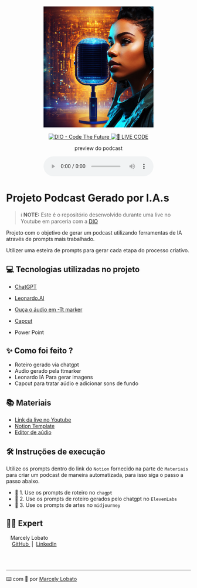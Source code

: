 <p align="center">
<img 
    src="./assets/Capa podcast.png"
    width="300"
/>
</p>

<p align="center">
<a href="https://dio.me/">
    <img 
        src="https://img.shields.io/badge/DIO-Code_The_Future-28DA77?logo=youtube" 
        alt="DIO - Code The Future">
</a>
<a href="https://dio.me/">
<img 
    src="https://img.shields.io/badge/🔴_LIVE_CODE-FF5E72" 
    alt="🔴 LIVE CODE">
</a>
</p>

<p align="center">
    preview do podcast
</p>

<div align="center">
    <audio src="output/podcast_editado.MP3" controls title="Podcast editado"></audio>
</div>

# Projeto Podcast Gerado por I.A.s


 > ℹ️ **NOTE:** Este é o repositório desenvolvido durante uma live no Youtube em parceria com a [DIO](https://dio.me)

Projeto com o objetivo de gerar um podcast utilizando ferramentas de IA através de prompts mais trabalhado.

Utilizer uma esteira de prompts para gerar cada etapa do processo criativo.

## 💻 Tecnologias utilizadas no projeto

- [ChatGPT](https://chat.openai.com/) 

- [Leonardo.AI](https://app.leonardo.ai/)

- [Ouça o áudio em -Tt marker](https://soundcloud.com/marcely-lobato-51083479/podcast-ttsmaker-file-marcely?si=460d88de07e74234acde69af0b093340&utm_source=clipboard&utm_medium=text&utm_campaign=social_sharing)

- [Capcut](https://www.capcut.com/)

- Power Point

## ✨ Como foi feito ?

- Roteiro gerado via chatgpt
- Audio gerado pela ttmarker
- Leonardo IA Para gerar imagens
- Capcut para tratar aúdio e adicionar sons de fundo

## 📚 Materiais

- [Link da live no Youtube](https://www.youtube.com)
- [Notion Template](https://helpful-jump-17b.notion.site/PAS-Podcast-AI-Studio-210489e15d7a4a73b743bb159e45d06f?pvs=4)
- [Editor de aúdio](https://www.capcut.com/editor?from_page=landing_page&__action_from=picture_V%C3%ADdeos%20profissionais%20em%20minutos,%20n%C3%A3o%20em%20horas.)


## 🛠️ Instruções de execução

Utilize os prompts dentro do link do `Notion` fornecido na parte de `Materiais` para criar um podcast de maneira automatizada, para isso siga o passo a passo abaixo.

- 🤖 1. Use os prompts de roteiro no `chagpt`
- 🤖 2. Use os prompts de roteiro gerados pelo chatgpt no  `ElevenLabs`
- 🤖 3. Use os prompts de artes no `midjourney`

## 👨‍💻 Expert

<p>
    <img 
      align=left 
      margin=10 
      width=80 
      s
    />
    <p>&nbsp&nbsp&nbspMarcely Lobato<br>
    &nbsp&nbsp&nbsp
    <a 
        href="https://github.com/marcelylobato">
        GitHub
    </a>
    &nbsp;|&nbsp;
    <a 
        href="www.linkedin.com/in/marcely-lobato">
        LinkedIn
    </a>
    
</p>
<br/><br/>
<p>

---

⌨️ com 💜 por [Marcely Lobato](https://github.com/marcelylobato)